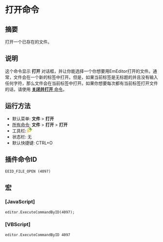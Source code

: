 # 打开命令

## 摘要

打开一个已存在的文件。

## 说明

这个命令显示 **打开** 对话框，并让你能选择一个你想要用EmEditor打开的文件。通常，文件会在一个新的标签中打开。但是，如果当前标签是无标题的并且没有输入任何字符，那么文件会在当前标签中打开。如果你想要每次都有当前标签打开文件的话，请使用 [**关闭并打开** 命令](file_close_open)。

## 运行方法

- 默认菜单: **文件** \> **打开**
- [所有命令](../tools/all_commands): **文件** \> **打开**
\> **打开**
- 工具栏: ![](../../images/fileopen.png)
- 状态栏: 无
- 默认快捷键: CTRL+O

## 插件命令ID

```
EEID_FILE_OPEN (4097)
```

## 宏

### \[JavaScript\]

```
editor.ExecuteCommandByID(4097);
```

### \[VBScript\]

```
editor.ExecuteCommandByID 4097
```
